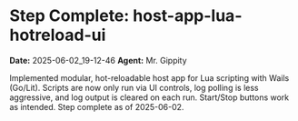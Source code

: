 # Step Complete: host-app-lua-hotreload-ui

**Date:** 2025-06-02_19-12-46
**Agent:** Mr. Gippity

Implemented modular, hot-reloadable host app for Lua scripting with Wails (Go/Lit). Scripts are now only run via UI controls, log polling is less aggressive, and log output is cleared on each run. Start/Stop buttons work as intended. Step complete as of 2025-06-02.
